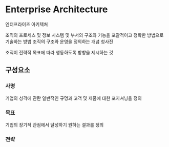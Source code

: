 # Enterprise Architecture
엔터프라이즈 아키텍처

조직의 프로세스 및 정보 시스템 및 부서의 구조와 기능을 포괄적이고 정확한 방법으로 기술하는 방법
조직의 구조와 운영을 정의하는 개념 청사진

조직이 전략적 목표에 따라 행동하도록 방향을 제시하는 것

## 구성요소
### 사명
기업의 성격에 관란 일반적인 규명과 고객 및 제품에 대한 포지셔닝을 정의

### 목표
기업의 장기적 관점에서 달성하기 원하는 결과를 정의

### 전략
